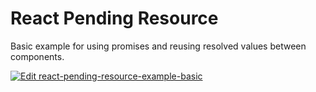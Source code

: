# React Pending Resource

Basic example for using promises and reusing resolved values between components.

[![Edit react-pending-resource-example-basic](https://codesandbox.io/static/img/play-codesandbox.svg)](https://codesandbox.io/s/github/lennerd/react-pending-resource/tree/main/examples/basic?fontsize=14&hidenavigation=1&theme=dark)
